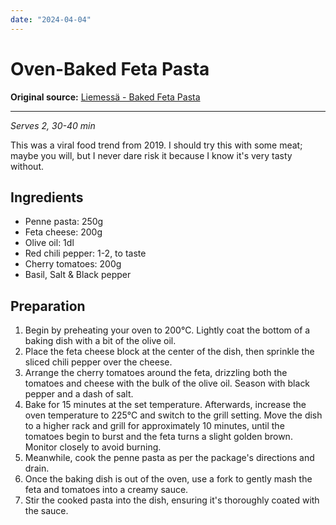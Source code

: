 ```yaml
---
date: "2024-04-04"
---
```


# Oven-Baked Feta Pasta

**Original source:** [Liemessä - Baked Feta Pasta](https://liemessa.fi/2020/09/baked-feta-pasta-original-recipe/)

---

*Serves 2, 30-40 min*

This was a viral food trend from 2019. I should try this with some meat; maybe you will, but I never dare risk it because I know it's very tasty without.

## Ingredients
- Penne pasta: 250g
- Feta cheese: 200g
- Olive oil: 1dl
- Red chili pepper: 1-2, to taste
- Cherry tomatoes: 200g
- Basil, Salt & Black pepper

## Preparation
1. Begin by preheating your oven to 200°C. Lightly coat the bottom of a baking dish with a bit of the olive oil.
2. Place the feta cheese block at the center of the dish, then sprinkle the sliced chili pepper over the cheese.
3. Arrange the cherry tomatoes around the feta, drizzling both the tomatoes and cheese with the bulk of the olive oil. Season with black pepper and a dash of salt.
4. Bake for 15 minutes at the set temperature. Afterwards, increase the oven temperature to 225°C and switch to the grill setting. Move the dish to a higher rack and grill for approximately 10 minutes, until the tomatoes begin to burst and the feta turns a slight golden brown. Monitor closely to avoid burning.
5. Meanwhile, cook the penne pasta as per the package's directions and drain.
6. Once the baking dish is out of the oven, use a fork to gently mash the feta and tomatoes into a creamy sauce.
7. Stir the cooked pasta into the dish, ensuring it's thoroughly coated with the sauce.
